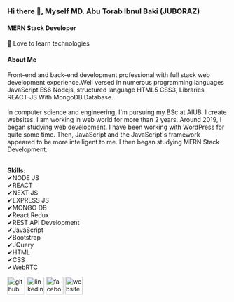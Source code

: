### Hi there 👋, Myself MD. Abu Torab Ibnul Baki (JUBORAZ)
#### MERN Stack Developer
🔌 Love to learn technologies
#### About Me
Front-end and back-end development professional with full stack web development experience.Well versed in numerous programming languages JavaScript ES6 Nodejs, structured language HTML5 CSS3, Libraries REACT-JS With MongoDB Database.<br/> <br/>In computer science and engineering, I'm pursuing my BSc at AIUB. I create websites. I am working in web world for more than 2 years. Around 2019, I began studying web development. I have been working with WordPress for quite some time. Then, JavaScript and the JavaScript's framework appeared to be more intelligent to me. I then began studying MERN Stack Development.<br/> <br/>



<b>Skills:</b> <br/>
✔NODE JS<br/>
✔REACT<br/>
✔NEXT JS<br/>
✔EXPRESS JS<br/>
✔MONGO DB <br/>
✔React Redux<br/>
✔REST API Development<br/>
✔JavaScript<br/>
✔Bootstrap<br/>
✔JQuery<br/>
✔HTML<br/>
✔CSS<br/>
✔WebRTC<br/>




[<img src='https://cdn.jsdelivr.net/npm/simple-icons@3.0.1/icons/github.svg' alt='github' height='40'>](https://github.com/https://github.com/AbuTorab6)  [<img src='https://cdn.jsdelivr.net/npm/simple-icons@3.0.1/icons/linkedin.svg' alt='linkedin' height='40'>](https://www.linkedin.com/in/https://www.linkedin.com/in/abu-torab//)  [<img src='https://cdn.jsdelivr.net/npm/simple-icons@3.0.1/icons/facebook.svg' alt='facebook' height='40'>](https://www.facebook.com/https://www.facebook.com/juboraz.grz)  [<img src='https://cdn.jsdelivr.net/npm/simple-icons@3.0.1/icons/icloud.svg' alt='website' height='40'>](https://abutorab.me/)  

